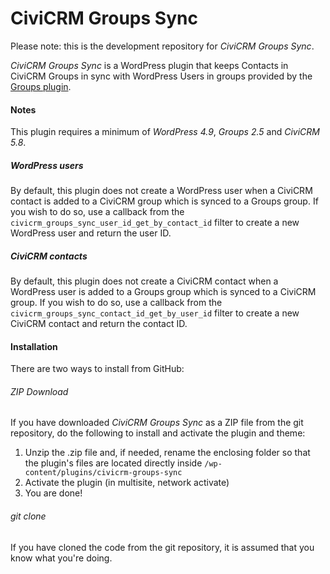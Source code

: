 CiviCRM Groups Sync
===================

Please note: this is the development repository for *CiviCRM Groups Sync*.

*CiviCRM Groups Sync* is a WordPress plugin that keeps Contacts in CiviCRM Groups in sync with WordPress Users in groups provided by the [Groups plugin](https://wordpress.org/plugins/groups/).

#### Notes ####

This plugin requires a minimum of *WordPress 4.9*, *Groups 2.5* and *CiviCRM 5.8*.

##### WordPress users #####

By default, this plugin does not create a WordPress user when a CiviCRM contact is added to a CiviCRM group which is synced to a Groups group. If you wish to do so, use a callback from the `civicrm_groups_sync_user_id_get_by_contact_id` filter to create a new WordPress user and return the user ID.

##### CiviCRM contacts #####

By default, this plugin does not create a CiviCRM contact when a WordPress user is added to a Groups group which is synced to a CiviCRM group. If you wish to do so, use a callback from the `civicrm_groups_sync_contact_id_get_by_user_id` filter to create a new CiviCRM contact and return the contact ID.

#### Installation ####

There are two ways to install from GitHub:

###### ZIP Download ######

If you have downloaded *CiviCRM Groups Sync* as a ZIP file from the git repository, do the following to install and activate the plugin and theme:

1. Unzip the .zip file and, if needed, rename the enclosing folder so that the plugin's files are located directly inside `/wp-content/plugins/civicrm-groups-sync`
2. Activate the plugin (in multisite, network activate)
3. You are done!

###### git clone ######

If you have cloned the code from the git repository, it is assumed that you know what you're doing.
